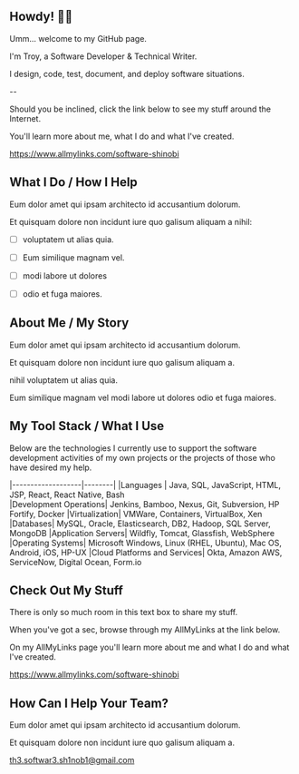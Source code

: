 ## Howdy! 👋👋

Umm... welcome to my GitHub page.

I'm Troy, a Software Developer & Technical Writer.

I design, code, test, document, and deploy software situations.

--

Should you be inclined, click the link below to see my stuff around the Internet.

You'll learn more about me, what I do and what I've created.

https://www.allmylinks.com/software-shinobi

## What I Do / How I Help

Eum dolor amet qui ipsam architecto id accusantium dolorum. 

Et quisquam dolore non incidunt iure quo galisum aliquam a nihil:

- [ ] voluptatem ut alias quia. 
- [ ] Eum similique magnam vel.

- [ ] modi labore ut dolores
- [ ] odio et fuga maiores.

## About Me / My Story

Eum dolor amet qui ipsam architecto id accusantium dolorum.

Et quisquam dolore non incidunt iure quo galisum aliquam a.

nihil voluptatem ut alias quia.

Eum similique magnam vel modi labore ut dolores odio et fuga maiores.

## My Tool Stack / What I Use

Below are the technologies I currently use to support the software development activities of my own projects or the projects of those who have desired my help.

|-------------------|--------|
|Languages   |  Java, SQL, JavaScript, HTML, JSP, React, React Native, Bash         
|Development Operations| Jenkins, Bamboo, Nexus, Git, Subversion, HP Fortify, Docker
|Virtualization| VMWare, Containers, VirtualBox, Xen
|Databases| MySQL, Oracle, Elasticsearch, DB2, Hadoop, SQL Server, MongoDB
|Application Servers| Wildfly, Tomcat, Glassfish, WebSphere
|Operating Systems| Microsoft Windows, Linux (RHEL, Ubuntu), Mac OS, Android, iOS, HP-UX
|Cloud Platforms and Services| Okta, Amazon AWS, ServiceNow, Digital Ocean, Form.io

## Check Out My Stuff

There is only so much room in this text box to share my stuff.

When you've got a sec, browse through my AllMyLinks at the link below.

On my AllMyLinks page you'll learn more about me and what I do and what I've created.

https://www.allmylinks.com/software-shinobi

## How Can I Help Your Team?

Eum dolor amet qui ipsam architecto id accusantium dolorum.

Et quisquam dolore non incidunt iure quo galisum aliquam a.

th3.softwar3.sh1nob1@gmail.com
